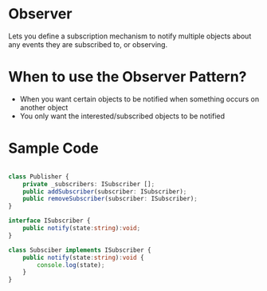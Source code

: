 # Observer
Lets you define a subscription mechanism to notify multiple objects about any events they are subscribed to, or observing.

# When to use the Observer Pattern?
* When you want certain objects to be notified when something occurs on another object
* You only want the interested/subscribed objects to be notified

# Sample Code

```typescript

class Publisher {
    private _subscribers: ISubscriber [];
    public addSubscriber(subscriber: ISubscriber);
    public removeSubscriber(subscriber: ISubscriber);
}

interface ISubscriber {
    public notify(state:string):void;
}

class Subsciber implements ISubscriber {
    public notify(state:string):void {
        console.log(state);
    }
}

```
